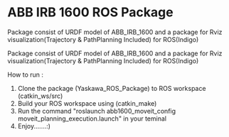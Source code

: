 # ABB IRB 1600 ROS Package
Package consist of URDF model of ABB_IRB_1600 and a package for Rviz visualization(Trajectory &amp; PathPlanning Included) for ROS(Indigo)

Package consist of URDF model of ABB_IRB_1600 and a package for Rviz visualization(Trajectory & PathPlanning Included) for ROS(Indigo)

How to run :

1) Clone the package (Yaskawa_ROS_Package) to ROS workspace (catkin_ws/src)
2) Build your ROS workspace using (catkin_make)
3) Run the command "roslaunch abb1600_moveit_config moveit_planning_execution.launch" in your teminal
4) Enjoy.......:)
